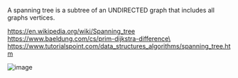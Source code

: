 A spanning tree is a subtree of an UNDIRECTED graph that includes all graphs vertices.

https://en.wikipedia.org/wiki/Spanning_tree \
https://www.baeldung.com/cs/prim-dijkstra-difference\
https://www.tutorialspoint.com/data_structures_algorithms/spanning_tree.htm

![image](https://github.com/VIK2395/DSA/assets/50545334/b7ef403d-b7dd-4db1-bef3-9c461c9d7a1d)
